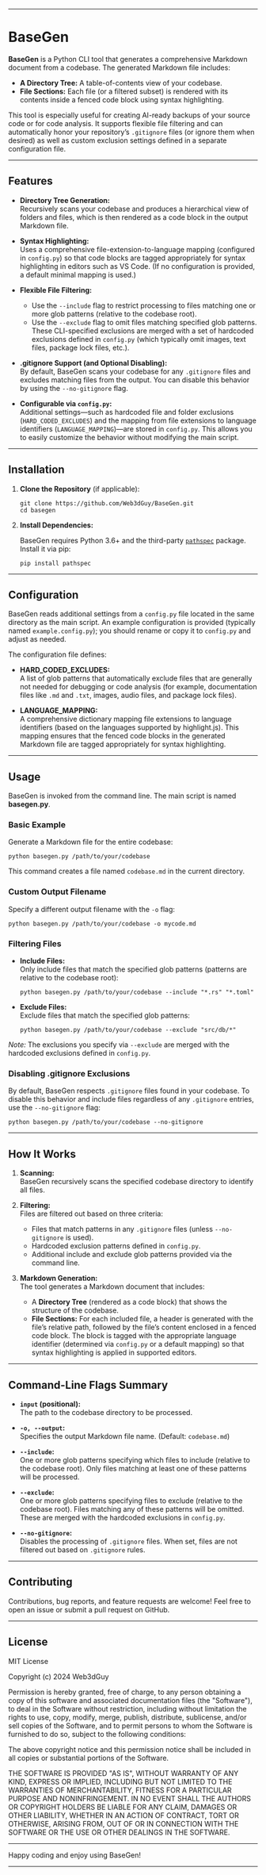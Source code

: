 
---

# BaseGen

**BaseGen** is a Python CLI tool that generates a comprehensive Markdown document from a codebase. The generated Markdown file includes:

- **A Directory Tree:** A table-of-contents view of your codebase.
- **File Sections:** Each file (or a filtered subset) is rendered with its contents inside a fenced code block using syntax highlighting.

This tool is especially useful for creating AI-ready backups of your source code or for code analysis. It supports flexible file filtering and can automatically honor your repository’s `.gitignore` files (or ignore them when desired) as well as custom exclusion settings defined in a separate configuration file.

---

## Features

- **Directory Tree Generation:**  
  Recursively scans your codebase and produces a hierarchical view of folders and files, which is then rendered as a code block in the output Markdown file.

- **Syntax Highlighting:**  
  Uses a comprehensive file-extension-to-language mapping (configured in `config.py`) so that code blocks are tagged appropriately for syntax highlighting in editors such as VS Code. (If no configuration is provided, a default minimal mapping is used.)

- **Flexible File Filtering:**  
  - Use the `--include` flag to restrict processing to files matching one or more glob patterns (relative to the codebase root).
  - Use the `--exclude` flag to omit files matching specified glob patterns. These CLI-specified exclusions are merged with a set of hardcoded exclusions defined in `config.py` (which typically omit images, text files, package lock files, etc.).

- **.gitignore Support (and Optional Disabling):**  
  By default, BaseGen scans your codebase for any `.gitignore` files and excludes matching files from the output. You can disable this behavior by using the `--no-gitignore` flag.

- **Configurable via `config.py`:**  
  Additional settings—such as hardcoded file and folder exclusions (`HARD_CODED_EXCLUDES`) and the mapping from file extensions to language identifiers (`LANGUAGE_MAPPING`)—are stored in `config.py`. This allows you to easily customize the behavior without modifying the main script.

---

## Installation

1. **Clone the Repository** (if applicable):

   ```
   git clone https://github.com/Web3dGuy/BaseGen.git
   cd basegen
   ```

2. **Install Dependencies:**

   BaseGen requires Python 3.6+ and the third-party [`pathspec`](https://pypi.org/project/pathspec/) package. Install it via pip:

   ```
   pip install pathspec
   ```

---

## Configuration

BaseGen reads additional settings from a `config.py` file located in the same directory as the main script. An example configuration is provided (typically named `example.config.py`); you should rename or copy it to `config.py` and adjust as needed.

The configuration file defines:

- **HARD_CODED_EXCLUDES:**  
  A list of glob patterns that automatically exclude files that are generally not needed for debugging or code analysis (for example, documentation files like `.md` and `.txt`, images, audio files, and package lock files).

- **LANGUAGE_MAPPING:**  
  A comprehensive dictionary mapping file extensions to language identifiers (based on the languages supported by highlight.js). This mapping ensures that the fenced code blocks in the generated Markdown file are tagged appropriately for syntax highlighting.

---

## Usage

BaseGen is invoked from the command line. The main script is named **basegen.py**.

### Basic Example

Generate a Markdown file for the entire codebase:

```
python basegen.py /path/to/your/codebase
```

This command creates a file named `codebase.md` in the current directory.

### Custom Output Filename

Specify a different output filename with the `-o` flag:

```
python basegen.py /path/to/your/codebase -o mycode.md
```

### Filtering Files

- **Include Files:**  
  Only include files that match the specified glob patterns (patterns are relative to the codebase root):

  ```
  python basegen.py /path/to/your/codebase --include "*.rs" "*.toml"
  ```

- **Exclude Files:**  
  Exclude files that match the specified glob patterns:

  ```
  python basegen.py /path/to/your/codebase --exclude "src/db/*"
  ```

*Note:* The exclusions you specify via `--exclude` are merged with the hardcoded exclusions defined in `config.py`.

### Disabling .gitignore Exclusions

By default, BaseGen respects `.gitignore` files found in your codebase. To disable this behavior and include files regardless of any `.gitignore` entries, use the `--no-gitignore` flag:

```
python basegen.py /path/to/your/codebase --no-gitignore
```

---

## How It Works

1. **Scanning:**  
   BaseGen recursively scans the specified codebase directory to identify all files.

2. **Filtering:**  
   Files are filtered out based on three criteria:
   - Files that match patterns in any `.gitignore` files (unless `--no-gitignore` is used).
   - Hardcoded exclusion patterns defined in `config.py`.
   - Additional include and exclude glob patterns provided via the command line.

3. **Markdown Generation:**  
   The tool generates a Markdown document that includes:
   - A **Directory Tree** (rendered as a code block) that shows the structure of the codebase.
   - **File Sections:** For each included file, a header is generated with the file’s relative path, followed by the file’s content enclosed in a fenced code block. The block is tagged with the appropriate language identifier (determined via `config.py` or a default mapping) so that syntax highlighting is applied in supported editors.

---

## Command-Line Flags Summary

- **`input` (positional):**  
  The path to the codebase directory to be processed.

- **`-o, --output`:**  
  Specifies the output Markdown file name. (Default: `codebase.md`)

- **`--include`:**  
  One or more glob patterns specifying which files to include (relative to the codebase root). Only files matching at least one of these patterns will be processed.

- **`--exclude`:**  
  One or more glob patterns specifying files to exclude (relative to the codebase root). Files matching any of these patterns will be omitted. These are merged with the hardcoded exclusions in `config.py`.

- **`--no-gitignore`:**  
  Disables the processing of `.gitignore` files. When set, files are not filtered out based on `.gitignore` rules.

---

## Contributing

Contributions, bug reports, and feature requests are welcome! Feel free to open an issue or submit a pull request on GitHub.

---

## License

MIT License

Copyright (c) 2024 Web3dGuy

Permission is hereby granted, free of charge, to any person obtaining a copy
of this software and associated documentation files (the "Software"), to deal
in the Software without restriction, including without limitation the rights
to use, copy, modify, merge, publish, distribute, sublicense, and/or sell
copies of the Software, and to permit persons to whom the Software is
furnished to do so, subject to the following conditions:

The above copyright notice and this permission notice shall be included in all
copies or substantial portions of the Software.

THE SOFTWARE IS PROVIDED "AS IS", WITHOUT WARRANTY OF ANY KIND, EXPRESS OR
IMPLIED, INCLUDING BUT NOT LIMITED TO THE WARRANTIES OF MERCHANTABILITY,
FITNESS FOR A PARTICULAR PURPOSE AND NONINFRINGEMENT. IN NO EVENT SHALL THE
AUTHORS OR COPYRIGHT HOLDERS BE LIABLE FOR ANY CLAIM, DAMAGES OR OTHER
LIABILITY, WHETHER IN AN ACTION OF CONTRACT, TORT OR OTHERWISE, ARISING FROM,
OUT OF OR IN CONNECTION WITH THE SOFTWARE OR THE USE OR OTHER DEALINGS IN THE
SOFTWARE.

---

Happy coding and enjoy using BaseGen!

---
